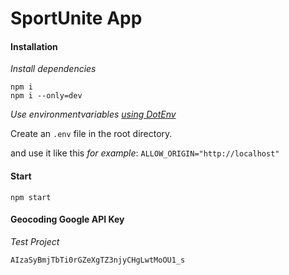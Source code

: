# SportUnite App

#### Installation

*Install dependencies*
```Shell
npm i
npm i --only=dev
```

*Use environmentvariables [using DotEnv](https://github.com/motdotla/dotenv)*

Create an `.env` file in the root directory.

and use it like this *for example*:
`ALLOW_ORIGIN="http://localhost"`

#### Start

```Shell
npm start
```

#### Geocoding Google API Key
*Test Project*
```Test Project
AIzaSyBmjTbTi0rGZeXgTZ3njyCHgLwtMoOU1_s
```
